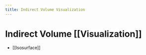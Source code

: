 ```yaml
---
title: Indirect Volume Visualization
---
```


# Indirect Volume [[Visualization]]
- [[Isosurface]]


